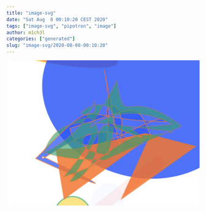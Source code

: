 ```yaml
---
title: "image-svg"
date: "Sat Aug  8 00:10:20 CEST 2020"
tags: ["image-svg", "pipotron", "image"]
author: m1ch3l
categories: ["generated"]
slug: "image-svg/2020-08-08-00:10:20"
---
```


![](image.svg)
